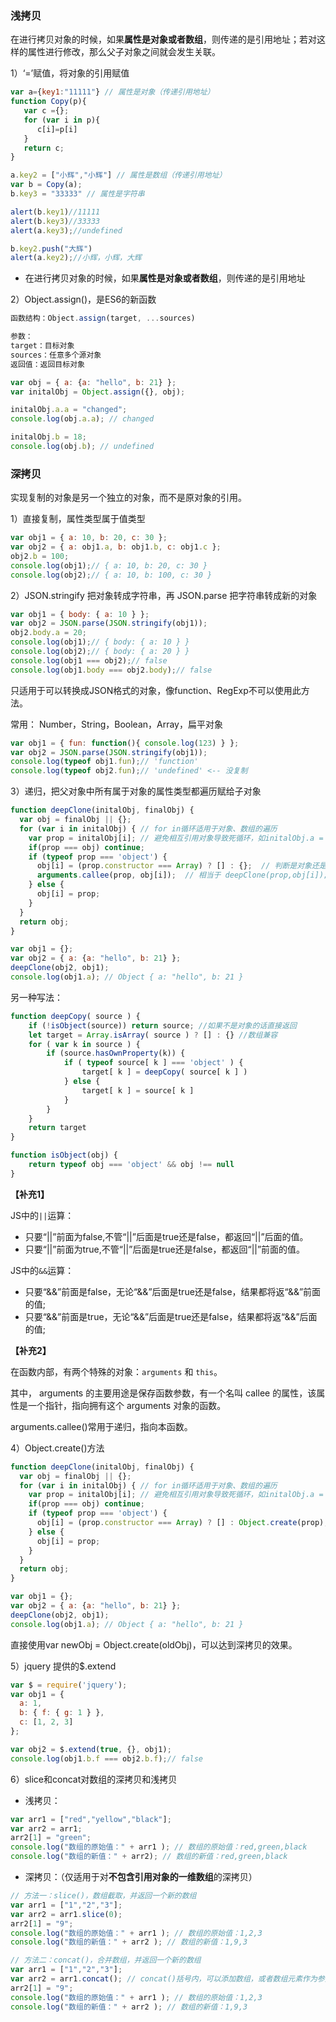 ### 浅拷贝

在进行拷贝对象的时候，如果**属性是对象或者数组**，则传递的是引用地址；若对这样的属性进行修改，那么父子对象之间就会发生关联。

1）‘=’赋值，将对象的引用赋值

```javascript
var a={key1:"11111"} // 属性是对象（传递引用地址）
function Copy(p){
   var c ={};
   for (var i in p){
      c[i]=p[i]
   }    
   return c;
}

a.key2 = ["小辉","小辉"] // 属性是数组（传递引用地址）
var b = Copy(a);
b.key3 = "33333" // 属性是字符串

alert(b.key1)//11111
alert(b.key3)//33333
alert(a.key3);//undefined

b.key2.push("大辉")
alert(a.key2);//小辉，小辉，大辉
```

- 在进行拷贝对象的时候，如果**属性是对象或者数组**，则传递的是引用地址

2）Object.assign()，是ES6的新函数

```javascript
函数结构：Object.assign(target, ...sources)

参数：
target：目标对象
sources：任意多个源对象
返回值：返回目标对象
```

```javascript
var obj = { a: {a: "hello", b: 21} };
var initalObj = Object.assign({}, obj);

initalObj.a.a = "changed";
console.log(obj.a.a); // changed

initalObj.b = 18;
console.log(obj.b); // undefined
```

### 深拷贝

实现复制的对象是另一个独立的对象，而不是原对象的引用。

1）直接复制，属性类型属于值类型

```javascript
var obj1 = { a: 10, b: 20, c: 30 };
var obj2 = { a: obj1.a, b: obj1.b, c: obj1.c };
obj2.b = 100;
console.log(obj1);// { a: 10, b: 20, c: 30 } 
console.log(obj2);// { a: 10, b: 100, c: 30 }
```

2）JSON.stringify 把对象转成字符串，再 JSON.parse 把字符串转成新的对象

```javascript
var obj1 = { body: { a: 10 } };
var obj2 = JSON.parse(JSON.stringify(obj1));
obj2.body.a = 20;
console.log(obj1);// { body: { a: 10 } }
console.log(obj2);// { body: { a: 20 } }
console.log(obj1 === obj2);// false
console.log(obj1.body === obj2.body);// false
```

只适用于可以转换成JSON格式的对象，像function、RegExp不可以使用此方法。

常用： Number，String，Boolean，Array，扁平对象

```javascript
var obj1 = { fun: function(){ console.log(123) } };
var obj2 = JSON.parse(JSON.stringify(obj1));
console.log(typeof obj1.fun);// 'function'
console.log(typeof obj2.fun);// 'undefined' <-- 没复制
```

3）递归，把父对象中所有属于对象的属性类型都遍历赋给子对象

```javascript
function deepClone(initalObj, finalObj) {
  var obj = finalObj || {};
  for (var i in initalObj) { // for in循环适用于对象、数组的遍历
    var prop = initalObj[i]; // 避免相互引用对象导致死循环，如initalObj.a = initalObj的情况
    if(prop === obj) continue;
    if (typeof prop === 'object') {
      obj[i] = (prop.constructor === Array) ? [] : {};  // 判断是对象还是数组
      arguments.callee(prop, obj[i]);  // 相当于 deepClone(prop,obj[i]); 降低耦合性
    } else {
      obj[i] = prop;
    }
  }
  return obj;
}

var obj1 = {};
var obj2 = { a: {a: "hello", b: 21} };
deepClone(obj2, obj1);
console.log(obj1.a); // Object { a: "hello", b: 21 }
```

另一种写法：

```javascript
function deepCopy( source ) {
    if (!isObject(source)) return source; //如果不是对象的话直接返回
    let target = Array.isArray( source ) ? [] : {} //数组兼容
    for ( var k in source ) {
    	if (source.hasOwnProperty(k)) {
    		if ( typeof source[ k ] === 'object' ) {
            	target[ k ] = deepCopy( source[ k ] )
        	} else {
            	target[ k ] = source[ k ]
        	}
    	}
    }
    return target
}

function isObject(obj) {
    return typeof obj === 'object' && obj !== null
}
```

**【补充1】**

JS中的`||`运算：

- 只要“||”前面为false,不管“||”后面是true还是false，都返回“||”后面的值。
- 只要“||”前面为true,不管“||”后面是true还是false，都返回“||”前面的值。

JS中的`&&`运算：
- 只要“&&”前面是false，无论“&&”后面是true还是false，结果都将返“&&”前面的值;
- 只要“&&”前面是true，无论“&&”后面是true还是false，结果都将返“&&”后面的值;

**【补充2】**

在函数内部，有两个特殊的对象：`arguments` 和 `this`。

其中， arguments 的主要用途是保存函数参数，有一个名叫 callee 的属性，该属性是一个指针，指向拥有这个 arguments 对象的函数。

 arguments.callee()常用于递归，指向本函数。

4）Object.create()方法

```javascript
function deepClone(initalObj, finalObj) {
  var obj = finalObj || {};
  for (var i in initalObj) { // for in循环适用于对象、数组的遍历
    var prop = initalObj[i]; // 避免相互引用对象导致死循环，如initalObj.a = initalObj的情况
    if(prop === obj) continue;
    if (typeof prop === 'object') {
      obj[i] = (prop.constructor === Array) ? [] : Object.create(prop);
    } else {
      obj[i] = prop;
    }
  }
  return obj;
}

var obj1 = {};
var obj2 = { a: {a: "hello", b: 21} };
deepClone(obj2, obj1);
console.log(obj1.a); // Object { a: "hello", b: 21 }
```

直接使用var newObj = Object.create(oldObj)，可以达到深拷贝的效果。

5）jquery 提供的$.extend

```javascript
var $ = require('jquery');
var obj1 = {
  a: 1,
  b: { f: { g: 1 } },
  c: [1, 2, 3]
};

var obj2 = $.extend(true, {}, obj1);
console.log(obj1.b.f === obj2.b.f);// false
```

6）slice和concat对数组的深拷贝和浅拷贝

- 浅拷贝：

```javascript
var arr1 = ["red","yellow","black"];
var arr2 = arr1;
arr2[1] = "green";
console.log("数组的原始值：" + arr1 ); // 数组的原始值：red,green,black
console.log("数组的新值：" + arr2); // 数组的新值：red,green,black
```

- 深拷贝：（仅适用于对**不包含引用对象的一维数组**的深拷贝）

```javascript
// 方法一：slice()，数组截取，并返回一个新的数组
var arr1 = ["1","2","3"];
var arr2 = arr1.slice(0);
arr2[1] = "9";
console.log("数组的原始值：" + arr1 ); // 数组的原始值：1,2,3 
console.log("数组的新值：" + arr2 ); // 数组的新值：1,9,3

// 方法二：concat()，合并数组，并返回一个新的数组
var arr1 = ["1","2","3"];
var arr2 = arr1.concat(); // concat()括号内，可以添加数组，或者数组元素作为参数
arr2[1] = "9";
console.log("数组的原始值：" + arr1 ); // 数组的原始值：1,2,3 
console.log("数组的新值：" + arr2 ); // 数组的新值：1,9,3
```